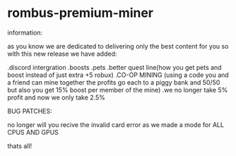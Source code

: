 # rombus-premium-miner
information:

as you know we are dedicated to delivering only the best content for you so with this new release we have added:

.discord intergration
.boosts
.pets
.better quest line(how you get pets and boost instead of just extra +5 robux)
.CO-OP MINING (using a code you and a friend can mine together the profits go each to a piggy bank and 50/50 but also you get 15% boost per member of the mine)
.we no longer take 5% profit and now we only take 2.5%

BUG PATCHES:

no longer will you recive the invalid card error as we made a mode for ALL CPUS AND GPUS

thats all!

